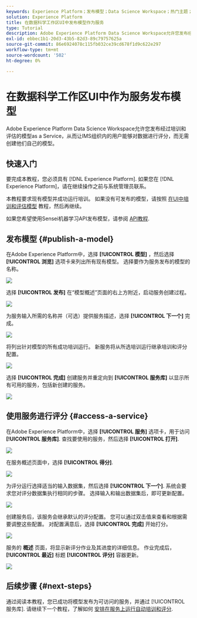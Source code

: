 ```yaml
---
keywords: Experience Platform；发布模型；Data Science Workspace；热门主题；对服务进行评分
solution: Experience Platform
title: 在数据科学工作区UI中发布模型作为服务
type: Tutorial
description: Adobe Experience Platform Data Science Workspace允许您发布经过培训和评估的模型as a Service，从而让IMS组织内的用户能够对数据进行评分，而无需创建他们自己的模型。
exl-id: ebbec1b1-20d3-43b5-82d3-89c79757625a
source-git-commit: 86e6924078c115fb032ce39cd678f1d9c622e297
workflow-type: tm+mt
source-wordcount: '502'
ht-degree: 0%

---
```


# 在数据科学工作区UI中作为服务发布模型

Adobe Experience Platform Data Science Workspace允许您发布经过培训和评估的模型as a Service，从而让IMS组织内的用户能够对数据进行评分，而无需创建他们自己的模型。

## 快速入门

要完成本教程，您必须具有 [!DNL Experience Platform]. 如果您在 [!DNL Experience Platform]，请在继续操作之前与系统管理员联系。

本教程要求现有模型并成功运行培训。 如果没有可发布的模型，请按照 [在UI中培训和评估模型](./train-evaluate-model-ui.md) 教程，然后再继续。

如果您希望使用Sensei机器学习API发布模型，请参阅 [API教程](./publish-model-service-api.md).

## 发布模型 {#publish-a-model}

在Adobe Experience Platform中，选择 **[!UICONTROL 模型]** ，然后选择 **[!UICONTROL 浏览]** 选项卡来列出所有现有模型。 选择要作为服务发布的模型的名称。

![](../images/models-recipes/publish-model/browse_model.png)

选择 **[!UICONTROL 发布]** 在“模型概述”页面的右上方附近，启动服务创建过程。

![](../images/models-recipes/publish-model/view_training.png)

为服务输入所需的名称并（可选）提供服务描述，选择 **[!UICONTROL 下一个]** 完成。

![](../images/models-recipes/publish-model/configure_training.png)

将列出针对模型的所有成功培训运行。 新服务将从所选培训运行继承培训和评分配置。

![](../images/models-recipes/publish-model/select_training_run.png)

选择 **[!UICONTROL 完成]** 创建服务并重定向到 **[!UICONTROL 服务库]** 以显示所有可用的服务，包括新创建的服务。

![](../images/models-recipes/publish-model/service_gallery.png)

## 使用服务进行评分 {#access-a-service}

在Adobe Experience Platform中，选择 **[!UICONTROL 服务]** 选项卡，用于访问 **[!UICONTROL 服务库]**. 查找要使用的服务，然后选择 **[!UICONTROL 打开]**.

![](../images/models-recipes/publish-model/open_service.png)

在服务概述页面中，选择 **[!UICONTROL 得分]**.

![](../images/models-recipes/publish-model/score_service.png)

为评分运行选择适当的输入数据集，然后选择 **[!UICONTROL 下一个]**. 系统会要求您对评分数据集执行相同的步骤。 选择输入和输出数据集后，即可更新配置。

![](../images/models-recipes/publish-model/select_datasets.png)

创建服务后，该服务会继承默认的评分配置。 您可以通过双击值来查看和根据需要调整这些配置。 对配置满意后，选择 **[!UICONTROL 完成]** 开始打分。

![](../images/models-recipes/publish-model/scoring_configs.png)

服务的 **概述** 页面，将显示新评分作业及其进度的详细信息。 作业完成后， **[!UICONTROL 最近]** 标题 **[!UICONTROL 评分]** 容器更新。

![](../images/models-recipes/publish-model/pending_scoring.png)

## 后续步骤 {#next-steps}

通过阅读本教程，您已成功将模型发布为可访问的服务，并通过 [!UICONTROL 服务库]. 请继续下一个教程，了解如何 [安排在服务上运行自动培训和评分](./schedule-models-ui.md).
